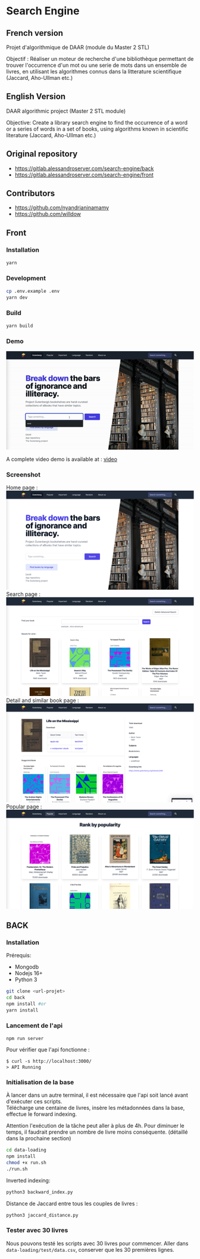 # Search Engine

## French version

Projet d'algorithmique de DAAR (module du Master 2 STL)

Objectif : Réaliser un moteur de recherche d'une bibliothèque permettant de trouver l'occurrence d'un mot ou une serie de mots dans un ensemble de livres, en utilisant les algorithmes connus dans la litterature scientifique (Jaccard, Aho-Ullman etc.)

## English Version

DAAR algorithmic project (Master 2 STL module)

Objective: Create a library search engine to find the occurrence of a word or a series of words in a set of books, using algorithms known in scientific literature (Jaccard, Aho-Ullman etc.) 

## Original repository

- https://gitlab.alessandroserver.com/search-engine/back
- https://gitlab.alessandroserver.com/search-engine/front

## Contributors

- https://github.com/nyandrianinamamy
- https://github.com/willdow

## Front

### Installation

```sh
yarn
```

### Development

```sh
cp .env.example .env
yarn dev
```

### Build

```sh
yarn build
```

### Demo

![](front-end/doc/demo.gif)

A complete video demo is available at : [video](front-end/doc/demo.mov)

### Screenshot

Home page :
![image](front-end/doc/home.png)
Search page :
![image](front-end/doc/search.png)
Detail and similar book page :
![image](front-end/doc/detail_similar.png)
Popular page :
![image](front-end/doc/popular.png)

## BACK

### Installation

Prérequis:

- Mongodb
- Nodejs 16+
- Python 3

```bash
git clone <url-projet>
cd back
npm install #or
yarn install
```

### Lancement de l'api

```
npm run server
```

Pour vérifier que l'api fonctionne :

```
$ curl -s http://localhost:3000/
> API Running
```

### Initialisation de la base

À lancer dans un autre terminal, il est nécessaire que l'api soit lancé avant d'exécuter ces scripts.  
Télécharge une centaine de livres, insère les métadonnées dans la base, effectue le forward indexing.

Attention l'exécution de la tâche peut aller à plus de 4h. Pour diminuer le temps, il faudrait prendre un nombre de livre moins conséquente. (détaillé dans la prochaine section)

```bash
cd data-loading
npm install
chmod +x run.sh
./run.sh
```

Inverted indexing:

```bash
python3 backward_index.py
```

Distance de Jaccard entre tous les couples de livres :

```bash
python3 jaccard_distance.py
```

### Tester avec 30 livres

Nous pouvons testé les scripts avec 30 livres pour commencer.
Aller dans `data-loading/test/data.csv`, conserver que les 30 premières lignes.
